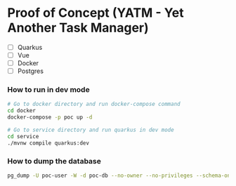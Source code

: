 # Proof of Concept (YATM - Yet Another Task Manager)
- [ ] Quarkus
- [ ] Vue
- [ ] Docker
- [ ] Postgres
### How to run in dev mode
```bash
# Go to docker directory and run docker-compose command
cd docker
docker-compose -p poc up -d

# Go to service directory and run quarkus in dev mode
cd service
./mvnw compile quarkus:dev
```

### How to dump the database
```bash
pg_dump -U poc-user -W -d poc-db --no-owner --no-privileges --schema-only --quote-all-identifiers
```